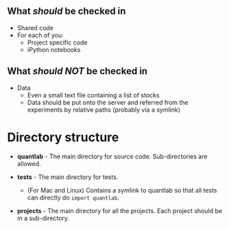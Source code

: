## What *should* be checked in

* Shared code
* For each of you:
  * Project specific code
  * iPython notebooks


## What *should NOT* be checked in

* Data
  * Even a small text file containing a list of stocks
  * Data should be put onto the server and referred from the experiments by relative paths (probably via a symlink)


# Directory structure

* **quantlab** - The main directory for source code. Sub-directories are allowed.

* **tests** - The main directory for tests.
  * (For Mac and Linux) Contains a symlink to quantlab so that all tests can directly do `import quantlab`.

* **projects** - The main directory for all the projects. Each project should be in a sub-directory.
